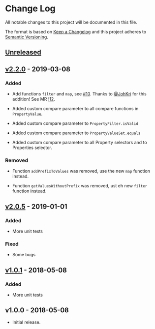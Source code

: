 # Change Log

All notable changes to this project will be documented in this file.

The format is based on [Keep a Changelog](http://keepachangelog.com/)
and this project adheres to [Semantic Versioning](http://semver.org/).

## [Unreleased](https://gitlab.divid.se/promaster/property/compare/@promaster%2Fproperty@2.0.5...master)

## [v2.2.0](https://gitlab.divid.se/promaster/property/compare/@promaster%2Fproperty@2.0.5...@promaster%2Fproperty@2.2.0) - 2019-03-08

### Added

* Add functions `filter` and `map`, see [#10](https://gitlab.divid.se/promaster/property/issues/10). Thanks to [@JohKri](https://gitlab.divid.se/JohKri) for this addition! See MR [!12](https://gitlab.divid.se/promaster/property/merge_requests/12).

* Added custom compare parameter to all compare functions in `PropertyValue`.

* Added custom compare parameter to `PropertyFilter.isValid`

* Added custom compare parameter to `PropertyValueSet.equals`

* Added custom compare parameter to all Property selectors and to Properties selector.

### Removed

* Function `addPrefixToValues` was removed, use the new `map` function instead.

* Function `getValuesWithoutPrefix` was removed, ust eh new `filter` function instead.

## [v2.0.5](https://gitlab.divid.se/promaster/property/compare/@promaster%2Fproperty@1.0.1...@promaster%2Fproperty@2.0.5) - 2019-01-01

### Added

* More unit tests

### Fixed

* Some bugs

## [v1.0.1](https://gitlab.divid.se/promaster/property/compare/@promaster%2Fproperty@1.0.0...@promaster%2Fproperty@1.0.1) - 2018-05-08

### Added

* More unit tests

## v1.0.0 - 2018-05-08

* Initial release.

